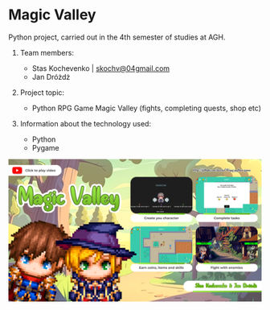 # Magic Valley

Python project, carried out in the 4th semester of studies at AGH.

1) Team members: 
   - Stas Kochevenko | skochv@04gmail.com
   - Jan Dróżdż

2) Project topic: 
   - Python RPG Game Magic Valley (fights, completing quests, shop etc)

3) Information about the technology used:
   - Python
   - Pygame
   
[![game_banner](baner.png)](https://www.youtube.com/watch?v=M2kYhqqz4nw)
